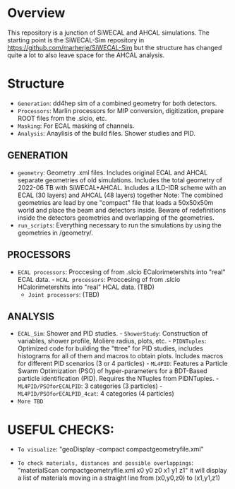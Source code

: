 # Overview
This repository is a junction of SiWECAL and AHCAL simulations.
The starting point is the SiWECAL-Sim repository in https://github.com/marherje/SiWECAL-Sim but the structure has changed quite a lot to also leave space for the AHCAL analysis.

# Structure
- `Generation`: dd4hep sim of a combined geometry for both detectors.
- `Processors`: Marlin processors for MIP conversion, digitization, prepare ROOT files from the .slcio, etc.
- `Masking`: For ECAL masking of channels.
- `Analysis`: Anaylisis of the build files. Shower studies and PID.

## GENERATION
- `geometry`: Geometry .xml files. 
Includes original ECAL and AHCAL separate geometries of old simulations.
Includes the total geometry of 2022-06 TB with SiWECAL+AHCAL.
Includes a ILD-IDR scheme with an ECAL (30 layers) and AHCAL (48 layers) together
Note: The combined geometries are lead by one "compact" file that loads a 50x50x50m world and place the beam and detectors inside.
Beware of redefinitions inside the detectors geometries and overlapping of the geometries.
- `run_scripts`: Everything necessary to run the simulations by using the geometries in /geometry/.

## PROCESSORS
- `ECAL processors`: Proccesing of from .slcio ECalorimetershits into "real" ECAL data.
        - `HCAL processors`: Proccesing of from .slcio HCalorimetershits into "real" HCAL data. (TBD)
	- `Joint processors`: (TBD)

## ANALYSIS
- `ECAL_Sim`: Shower and PID studies.
            - `ShowerStudy`: Construction of variables, shower profile, Molière radius, plots, etc.
            - `PIDNTuples`: Optimized code for building the "ttree" for PID studies, includes histograms for all of them and macros to obtain plots.
                            Includes macros for different PID scenarios (3 or 4 particles)
            - `ML4PID`: Features a Particle Swarm Optimization (PSO) of hyper-parameters for a BDT-Based particle identification (PID).
                     Requires the NTuples from PIDNTuples.
                     - `ML4PID/PSOforECALPID`: 3 categories (3 particles)
                     - `ML4PID/PSOforECALPID_4cat`: 4 categories (4 particles)
- `More TBD`

# USEFUL CHECKS:
- `To visualize`:
"geoDisplay -compact compactgeometryfile.xml"

- `To check materials, distances and possible overlappings`:
"materialScan compactgeometryfile.xml x0 y0 z0 x1 y1 z1"
it will display a list of materials moving in a straight line from (x0,y0,z0) to (x1,y1,z1)